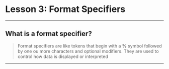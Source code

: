 # Lesson 3: Format Specifiers

--- 

## What is a format specifier?
> Format specifiers are like tokens that begin with a **%** symbol followed by one ou more characters and optional modifiers. They are used to control how data is displayed or interpreted

---

